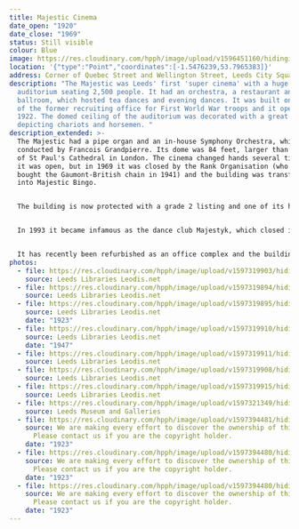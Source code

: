 ```yaml
---
title: Majestic Cinema
date_open: "1920"
date_close: "1969"
status: Still visible
colour: Blue
image: https://res.cloudinary.com/hpph/image/upload/v1596451160/hidinginplainsight/majesticcinema.svg
location: '{"type":"Point","coordinates":[-1.5476239,53.7965383]}'
address: Corner of Quebec Street and Wellington Street, Leeds City Square
description: "The Majestic was Leeds' first 'super cinema' with a huge
  auditorium seating 2,500 people. It had an orchestra, a restaurant and a
  ballroom, which hosted tea dances and evening dances. It was built on the site
  of the former recruiting office for First World War troops and it opened in
  1922. The domed ceiling of the auditorium was decorated with a great frieze
  depicting chariots and horsemen. "
description_extended: >-
  The Majestic had a pipe organ and an in-house Symphony Orchestra, which was
  conducted by Francois Grandpierre. Its dome was 84 feet, larger than the dome
  of St Paul's Cathedral in London. The cinema changed hands several times while
  it was open, but in 1969 it was closed by the Rank Organisation (who had
  bought the Gaumont-British chain in 1941) and the building was transformed
  into Majestic Bingo. 


  The building is now protected with a grade 2 listing and one of its heritage features is the 'marmo' terracotta tiling of its facade, which was made by Leeds Fireclay of Burmantofts. 


  In 1993 it became infamous as the dance club Majestyk, which closed in 2006. A fire broke out in 2014 which destroyed the roof and put the building beyond use for some time. 


  It has recently been refurbished as an office complex and the building will soon be home to Channel 4's Northern headquarters.
photos:
  - file: https://res.cloudinary.com/hpph/image/upload/v1597319903/hidinginplainsight/Majestic_Cinema_Leeds_Libraries_10108.jpg
    source: Leeds Libraries Leodis.net
  - file: https://res.cloudinary.com/hpph/image/upload/v1597319894/hidinginplainsight/Majestic_Cinema_Leeds_Libraries_511.jpg
    source: Leeds Libraries Leodis.net
  - file: https://res.cloudinary.com/hpph/image/upload/v1597319895/hidinginplainsight/Majestic_Cinema_Leeds_Libraries_2002129_81084842.jpg
    source: Leeds Libraries Leodis.net
    date: "1923"
  - file: https://res.cloudinary.com/hpph/image/upload/v1597319910/hidinginplainsight/Majestic_Cinema_Leeds_Libraries_3603.jpg
    source: Leeds Libraries Leodis.net
    date: "1947"
  - file: https://res.cloudinary.com/hpph/image/upload/v1597319911/hidinginplainsight/Majestic_Cinema_Leeds_Libraries_3949.jpg
    source: Leeds Libraries Leodis.net
  - file: https://res.cloudinary.com/hpph/image/upload/v1597319908/hidinginplainsight/Majestic_Cinema_Leeds_Libraries_3945.jpg
    source: Leeds Libraries Leodis.net
  - file: https://res.cloudinary.com/hpph/image/upload/v1597319915/hidinginplainsight/Majestic_Cinema_Leeds_Libraries_563.jpg
    source: Leeds Libraries Leodis.net
  - file: https://res.cloudinary.com/hpph/image/upload/v1597321349/hidinginplainsight/Majestic_Cinema_Leeds_Museums_and_Galleries_201122_171752.jpg
    source: Leeds Museum and Galleries
  - file: https://res.cloudinary.com/hpph/image/upload/v1597394481/hidinginplainsight/Majestic_1923.jpg
    source: We are making every effort to discover the ownership of this photo.
      Please contact us if you are the copyright holder.
    date: "1923"
  - file: https://res.cloudinary.com/hpph/image/upload/v1597394480/hidinginplainsight/Majestic_02_1923.jpg
    source: We are making every effort to discover the ownership of this photo.
      Please contact us if you are the copyright holder.
    date: "1923"
  - file: https://res.cloudinary.com/hpph/image/upload/v1597394480/hidinginplainsight/Majestic_1923_01.jpg
    source: We are making every effort to discover the ownership of this photo.
      Please contact us if you are the copyright holder.
    date: "1923"
---
```

